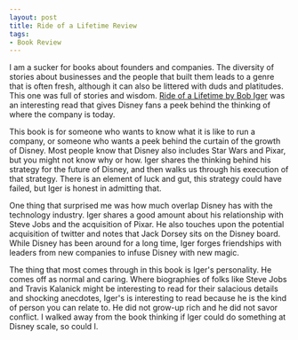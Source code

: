 ```yaml
---
layout: post
title: Ride of a Lifetime Review
tags:
- Book Review
---
```

I am a sucker for books about founders and companies. The diversity of stories about businesses and the people that built them leads to a genre that is often fresh, although it can also be littered with duds and platitudes. This one was full of stories and wisdom. [Ride of a Lifetime by Bob Iger](https://amzn.to/2ZDR2iB) was an interesting read that gives Disney fans a peek behind the thinking of where the company is today.

This book is for someone who wants to know what it is like to run a company, or someone who wants a peek behind the curtain of the growth of Disney. Most people know that Disney also includes Star Wars and Pixar, but you might not know why or how. Iger shares the thinking behind his strategy for the future of Disney, and then walks us through his execution of that strategy. There is an element of luck and gut, this strategy could have failed, but Iger is honest in admitting that. 

One thing that surprised me was how much overlap Disney has with the technology industry. Iger shares a good amount about his relationship with Steve Jobs and the acquisition of Pixar. He also touches upon the potential acquisition of twitter and notes that Jack Dorsey sits on the Disney board. While Disney has been around for a long time, Iger forges friendships with leaders from new companies to infuse Disney with new magic.

The thing that most comes through in this book is Iger's personality. He comes off as normal and caring. Where biographies of folks like Steve Jobs and Travis Kalanick might be interesting to read for their salacious details and shocking anecdotes, Iger's is interesting to read because he is the kind of person you can relate to. He did not grow-up rich and he did not savor conflict. I walked away from the book thinking if Iger could do something at Disney scale, so could I.

